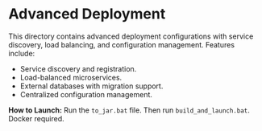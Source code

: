 # Advanced Deployment  
This directory contains advanced deployment configurations with service discovery, load balancing, and configuration management. Features include:  
- Service discovery and registration.  
- Load-balanced microservices.  
- External databases with migration support.  
- Centralized configuration management.  

**How to Launch:**
Run the `to_jar.bat` file. Then run `build_and_launch.bat`. Docker required.